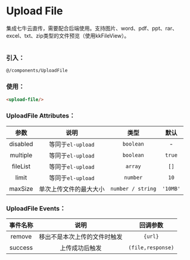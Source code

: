 # Upload File

集成七牛云直传，需要配合后端使用。支持图片、word、pdf、ppt、rar、excel、txt、zip类型的文件预览（使用kkFileView）。

<img :src="$withBase('/upload-file.png')">

### 引入：

`@/components/UploadFile`

### 使用： 
```html
<upload-file/>
```

### UploadFile Attributes：

| 参数     | 说明                   | 类型              | 默认     |
| :------: | :--------------------: | :---------------: | :------: |
| disabled | 等同于`el-upload`      | `boolean`         | -        |
| multiple | 等同于`el-upload`      | `boolean`         | `true`   | 
| fileList | 等同于`el-upload`      | `array`           | `[]`     | 
| limit    | 等同于`el-upload`      | `number`          | `10`     | 
| maxSize  | 单次上传文件的最大大小 | `number / string` | `'10MB'` | 

### UploadFile Events：

| 事件名称 | 说明                         | 回调参数          |
| :------: | :--------------------------: | :---------------: |
| remove   | 移出不是本次上传的文件时触发 | `{url}`           |
| success  | 上传成功后触发               | `(file,response)` |
